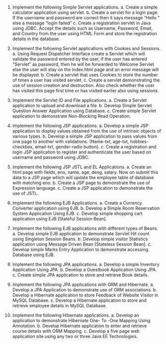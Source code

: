 1. Implement the following Simple Servlet applications.
a. Create a simple calculator application using servlet.
b. Create a servlet for a login page. If the username and password are correct then it
says message “Hello <username>” else a message “login failed”
c. Create a registration servlet in Java using JDBC. Accept the details such as
Username, Password, Email, and Country from the user using HTML Form and store
the registration details in the database.

2. Implement the following Servlet applications with Cookies and Sessions.
a. Using Request Dispatcher Interface create a Servlet which will validate the password
entered by the user, if the user has entered "Servlet" as password, then he will be
forwarded to Welcome Servlet else the user will stay on the index.html page and an
error message will be displayed.
b. Create a servlet that uses Cookies to store the number of times a user has visited
servlet.
c. Create a servlet demonstrating the use of session creation and destruction. Also check
whether the user has visited this page first time or has visited earlier also using
sessions.

3. Implement the Servlet IO and File applications.
a. Create a Servlet application to upload and download a file.
b. Develop Simple Servlet Question Answer Application using Database.
c. Create simple Servlet application to demonstrate Non-Blocking Read Operation.

4. Implement the following JSP applications.
a. Develop a simple JSP application to display values obtained from the use of intrinsic
objects of various types.
b. Develop a simple JSP application to pass values from one page to another with
validations. (Name-txt, age-txt, hobbies-checkbox, email-txt, gender-radio button).
c. Create a registration and login JSP application to register and authenticate the user
based on username and password using JDBC.

5. Implement the following JSP JSTL and EL Applications.
a. Create an html page with fields, eno, name, age, desg, salary. Now on submit this
data to a JSP page which will update the employee table of database with matching
eno.
b. Create a JSP page to demonstrate the use of Expression language.
c. Create a JSP application to demonstrate the use of JSTL.

6. Implement the following EJB Applications.
a. Create a Currency Converter application using EJB.
b. Develop a Simple Room Reservation System Application Using EJB.
c. Develop simple shopping cart application using EJB [Stateful Session Bean].

7. Implement the following EJB applications with different types of Beans.
a. Develop simple EJB application to demonstrate Servlet Hit count using Singleton
Session Beans.
b. Develop simple visitor Statistics application using Message Driven Bean [Stateless
Session Bean].
c. Develop simple Marks Entry Application to demonstrate accessing Database using
EJB.

8. Implement the following JPA applications.
a. Develop a simple Inventory Application Using JPA.
b. Develop a Guestbook Application Using JPA.
c. Create simple JPA application to store and retrieve Book details.

9. Implement the following JPA applications with ORM and Hibernate.
a. Develop a JPA Application to demonstrate use of ORM associations.
b. Develop a Hibernate application to store Feedback of Website Visitor in MySQL
Database.
c. Develop a Hibernate application to store and retrieve employee details in MySQL
Database.

10. Implement the following Hibernate applications.
a. Develop an application to demonstrate Hibernate One- To -One Mapping Using
Annotation.
b. Develop Hibernate application to enter and retrieve course details with ORM
Mapping.
c. Develop a five page web application site using any two or three Java EE
Technologies.

